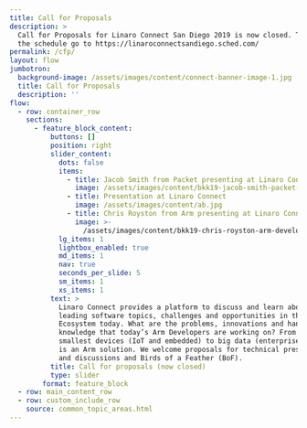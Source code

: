 ```yaml
---
title: Call for Proposals
description: >
  Call for Proposals for Linaro Connect San Diego 2019 is now closed. To view
  the schedule go to https://linaroconnectsandiego.sched.com/
permalink: /cfp/
layout: flow
jumbotron:
  background-image: /assets/images/content/connect-banner-image-1.jpg
  title: Call for Proposals
  description: ''
flow:
  - row: container_row
    sections:
      - feature_block_content:
          buttons: []
          position: right
          slider_content:
            dots: false
            items:
              - title: Jacob Smith from Packet presenting at Linaro Connect
                image: /assets/images/content/bkk19-jacob-smith-packet-keynote.jpg
              - title: Presentation at Linaro Connect
                image: /assets/images/content/ab.jpg
              - title: Chris Royston from Arm presenting at Linaro Connect
                image: >-
                  /assets/images/content/bkk19-chris-royston-arm-developer-talk.jpg
            lg_items: 1
            lightbox_enabled: true
            md_items: 1
            nav: true
            seconds_per_slide: 5
            sm_items: 1
            xs_items: 1
          text: >
            Linaro Connect provides a platform to discuss and learn about the
            leading software topics, challenges and opportunities in the Arm
            Ecosystem today. What are the problems, innovations and hands-on
            knowledge that today’s Arm Developers are working on? From the
            smallest devices (IoT and embedded) to big data (enterprise), there
            is an Arm solution. We welcome proposals for technical presentations
            and discussions and Birds of a Feather (BoF).
          title: Call for proposals (now closed)
          type: slider
        format: feature_block
  - row: main_content_row
  - row: custom_include_row
    source: common_topic_areas.html
---
```


